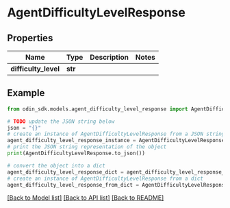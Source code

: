 # AgentDifficultyLevelResponse


## Properties

Name | Type | Description | Notes
------------ | ------------- | ------------- | -------------
**difficulty_level** | **str** |  | 

## Example

```python
from odin_sdk.models.agent_difficulty_level_response import AgentDifficultyLevelResponse

# TODO update the JSON string below
json = "{}"
# create an instance of AgentDifficultyLevelResponse from a JSON string
agent_difficulty_level_response_instance = AgentDifficultyLevelResponse.from_json(json)
# print the JSON string representation of the object
print(AgentDifficultyLevelResponse.to_json())

# convert the object into a dict
agent_difficulty_level_response_dict = agent_difficulty_level_response_instance.to_dict()
# create an instance of AgentDifficultyLevelResponse from a dict
agent_difficulty_level_response_from_dict = AgentDifficultyLevelResponse.from_dict(agent_difficulty_level_response_dict)
```
[[Back to Model list]](../README.md#documentation-for-models) [[Back to API list]](../README.md#documentation-for-api-endpoints) [[Back to README]](../README.md)



